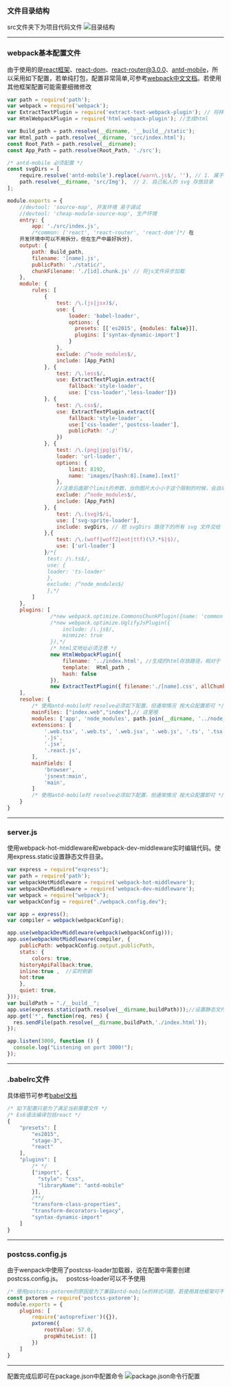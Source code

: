 
### 文件目录结构
src文件夹下为项目代码文件
![目录结构](https://raw.githubusercontent.com/lh199507/JavascriptCode/master/webpack/Dir.png)
* * *
### webpack基本配置文件
由于使用的是[react框架](http://www.css88.com/react/docs/hello-world.html)、[react-dom](http://www.css88.com/react/docs/react-dom.html)、[react-router@3.0.0](http://www.uprogrammer.cn/react-router-cn/docs/API.html)、[antd-mobile](https://mobile.ant.design/docs/react/introduce-cn)，所以采用如下配置，若单纯打包，配置非常简单,可参考[webpack中文文档](https://doc.webpack-china.org/concepts/)。若使用其他框架配置可能需要细微修改
```javascript
var path = require('path');
var webpack = require('webpack');
var ExtractTextPlugin = require('extract-text-webpack-plugin'); // 将样式打包为一个文件
var HtmlWebpackPlugin = require('html-webpack-plugin'); //生成html

var Build_path = path.resolve(__dirname, '__build__/static');
var Html_path = path.resolve(__dirname, 'src/index.html');
const Root_Path = path.resolve(__dirname);
const App_Path = path.resolve(Root_Path, './src');

/* antd-mobile 必须配置 */
const svgDirs = [
    require.resolve('antd-mobile').replace(/warn\.js$/, ''), // 1. 属于 antd-mobile 内置 svg 文件
    path.resolve(__dirname, 'src/Img'),  // 2. 自己私人的 svg 存放目录
];

module.exports = {
    //devtool: 'source-map', 开发环境 易于调试
    //devtool: 'cheap-module-source-map', 生产环境
    entry: {
        app: './src/index.js',
        /*common: ['react', 'react-router', 'react-dom']*/ 在
    开发环境中可以不用拆分，但在生产中最好拆分},
    output: {
        path: Build_path,
        filename: '[name].js',
        publicPath: './static/',
        chunkFilename: './[id].chunk.js' // 将js文件异步加载
    },
    module: {
        rules: [
            {
                test: /\.(js|jsx)$/,
                use: {
                    loader: 'babel-loader',
                    options: {
                      presets: [['es2015', {modules: false}]],
                      plugins: ['syntax-dynamic-import']
                    }
                },
                exclude: /^node_modules$/,
                include: [App_Path]
            }, {
                test: /\.less$/,
                use: ExtractTextPlugin.extract({
                    fallback:'style-loader',
                    use: ['css-loader','less-loader']})
            }, {
                test: /\.css$/,
                use: ExtractTextPlugin.extract({
                    fallback:'style-loader',
                    use:['css-loader','postcss-loader'],
                    publicPath: './'
                })
            }, {
                test: /\.(png|jpg|gif)$/,
                loader: 'url-loader',
                options: {
                    limit: 8192,
                    name: 'images/[hash:8].[name].[ext]'
                },
                //注意后面那个limit的参数，当你图片大小小于这个限制的时候，会自动启用base64编码图片
                exclude: /^node_modules$/,
                include: [App_Path]
            }, {
                test: /\.(svg)$/i,
                use: ['svg-sprite-loader'],
                include: svgDirs, // 把 svgDirs 路径下的所有 svg 文件交给 svg-sprite-loader 插件处理
            },{
                test: /\.(woff|woff2|eot|ttf)(\?.*$|$)/,
                use: ['url-loader']
            }/*{
             test: /\.ts$/,
             use: {
             loader: 'ts-loader'
             },
             exclude: /^node_modules$/
             },*/
        ]
    },
    plugins: [
              /*new webpack.optimize.CommonsChunkPlugin({name: 'common', filename: 'common.js'}),*/
              /*new webpack.optimize.UglifyJsPlugin({
                  include: /\.js$/,
                  minmize: true
              }),*/
              /* html文地址必须注意 */
              new HtmlWebpackPlugin({
                  filename: '../index.html', //生成的html存放路径，相对于
                  template:  Html_path ,
                  hash: false
              }),
              new ExtractTextPlugin({ filename:'./[name].css', allChunks: true })
    ],
    resolve: {
        /* 使用antd-mobile时 resolve必须如下配置，但通常情况 按大众配置即可 */
        mainFiles: ["index.web","index"],// 这里哦
        modules: ['app', 'node_modules', path.join(__dirname, '../node_modules')],
        extensions: [
            '.web.tsx', '.web.ts', '.web.jsx', '.web.js', '.ts', '.tsx',
            '.js',
            '.jsx',
            '.react.js',
        ],
        mainFields: [
            'browser',
            'jsnext:main',
            'main',
        ]
        /* 使用antd-mobile时 resolve必须如下配置，但通常情况 按大众配置即可 */
    }
}
```
* * *
### server.js
使用webpack-hot-middleware和webpack-dev-middleware实时编辑代码。使用express.static设置静态文件目录。
```javascript
var express = require("express");
var path = require('path');
var webpackHotMiddleware = require('webpack-hot-middleware');
var webpackDevMiddleware = require('webpack-dev-middleware');
var webpack = require("webpack");
var webpackConfig = require("./webpack.config.dev");

var app = express();
var compiler = webpack(webpackConfig);

app.use(webpackDevMiddleware(webpack(webpackConfig)));
app.use(webpackHotMiddleware(compiler, {
    publicPath: webpackConfig.output.publicPath,
    stats: {
        colors: true,
	historyApiFallback:true,
	inline:true ,  //实时刷新
	hot:true
    },
    quiet: true,
}));
var buildPath = "./__build__";
app.use(express.static(path.resolve(__dirname,buildPath)));//设置静态文件目录
app.get('*', function(req, res) {
  res.sendFile(path.resolve(__dirname,buildPath,'./index.html'));
});

app.listen(3000, function () {
  console.log("Listening on port 3000!");
});
```
* * *
### .babelrc文件
具体细节可参考[babel文档](http://babeljs.cn/docs/usage/babelrc/)
```javascript
/* 如下配置只是为了满足当前需要文件 */
/* Es6语法编译包括react */
{
    "presets": [
        "es2015",
        "stage-3",
        "react"
    ],
    "plugins": [
        /* */
        ["import", {
          "style": "css",
          "libraryName": "antd-mobile"
        }],
        /**/
        "transform-class-properties",
        "transform-decorators-legacy",
        "syntax-dynamic-import"
    ]
}
```
* * *
### postcss.config.js
由于wenpack中使用了postcss-loader加载器，说在配置中需要创建postcss.config.js。 
    postcss-loader可以不予使用
```javascript
/* 使用postcss-pxtorem的原因是为了兼容antd-mobile的样式问题，若使用其他框架可不予配置 */
const pxtorem = require('postcss-pxtorem');
module.exports = {
    plugins: [
        require('autoprefixer')({}),
        pxtorem({
            rootValue: 57.0,
            propWhiteList: []
        })
    ]
}
```
* * *
配置完成后即可在package.json中配置命令
![package.json命令行配置](https://raw.githubusercontent.com/lh199507/JavascriptCode/master/webpack/package.json.png)

